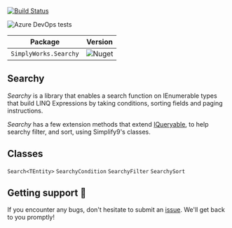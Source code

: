[![Build Status](https://dev.azure.com/simplify9/Github%20Pipelines/_apis/build/status/simplify9.ExportToExcel?branchName=master)](https://dev.azure.com/simplify9/Github%20Pipelines/_build/latest?definitionId=168&branchName=master) 

![Azure DevOps tests](https://img.shields.io/azure-devops/tests/Simplify9/Github%20Pipelines/168?style=for-the-badge)


| **Package**       | **Version** |
| :----------------:|:----------------------:|
|```SimplyWorks.Searchy```| ![Nuget](https://img.shields.io/nuget/v/SimplyWorks.Searchy?style=for-the-badge)

## Searchy 
*Searchy* is a library that enables a search function on IEnumerable types that build LINQ Expressions by taking conditions, sorting fields and paging instructions. 

*Searchy* has a few extension methods that extend [IQueryable<T>](https://docs.microsoft.com/en-us/dotnet/api/system.linq.iqueryable-1?view=netcore-3.1), to help searchy filter, and sort, using Simplify9's classes.

## Classes
`Search<TEntity>` 
`SearchyCondition`
`SearchyFilter`
`SearchySort`


## Getting support 👷
If you encounter any bugs, don't hesitate to submit an [issue](https://github.com/simplify9/Searchy/issues). We'll get back to you promptly!
